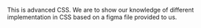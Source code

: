 This is advanced CSS. We are to show our knowledge of different implementation in CSS based on a figma file provided to us.
